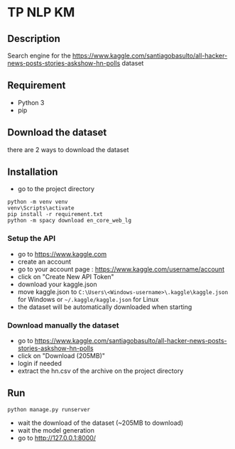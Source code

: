 # TP NLP KM
## Description
Search engine for the https://www.kaggle.com/santiagobasulto/all-hacker-news-posts-stories-askshow-hn-polls dataset
## Requirement
- Python 3
- pip

## Download the dataset
there are 2 ways to download the dataset

## Installation
- go to the project directory
```
python -m venv venv
venv\Scripts\activate
pip install -r requirement.txt
python -m spacy download en_core_web_lg
```
### Setup the API
- go to https://www.kaggle.com
- create an account
- go to your account page : https://www.kaggle.com/username/account
- click on "Create New API Token"
- download your kaggle.json
- move kaggle.json to ``C:\Users\<Windows-username>\.kaggle\kaggle.json`` for Windows or ``~/.kaggle/kaggle.json`` for Linux
- the dataset will be automatically downloaded when starting

### Download manually the dataset
- go to https://www.kaggle.com/santiagobasulto/all-hacker-news-posts-stories-askshow-hn-polls
- click on "Download (205MB)"
- login if needed
- extract the hn.csv of the archive on the project directory

## Run
```
python manage.py runserver
```
- wait the download of the dataset (~205MB to download)
- wait the model generation
- go to http://127.0.0.1:8000/

